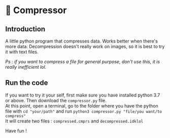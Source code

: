 
# 📁 Compressor

## Introduction

A little python program that compresses data. Works better when there's more data. Decompression doesn't really work
on images, so it is best to try it with text files.

*Ps : if you want to compress a file for general purpose, don't use this, it is really inefficient lol.*

## Run the code

If you want to try it your self, first make sure you have 
installed python 3.7 or above. Then download the `compressor.py`
file.  
At this point, open a terminal, go to the folder where you 
have the python file with `cd "your/path"` and run
`python3 compressor.py "file/you want/to compress"`  
It will create two files : `compressed.cmprs` and `decompressed.idklol`

Have fun !
